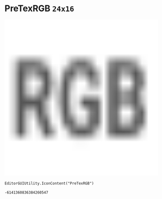 # PreTexRGB `24x16`
<img src="/img/PreTexRGB.png" width=512 height=512>

``` CSharp
EditorGUIUtility.IconContent("PreTexRGB")
```
```
-6141360836384260547
```
